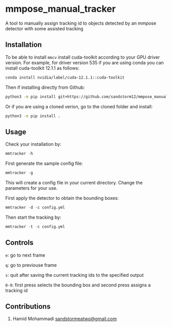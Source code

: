 # mmpose_manual_tracker
A tool to manually assign tracking id to objects detected by an mmpose detector with some assisted tracking


## Installation

To be able to install `mmcv` install cuda-toolkit according to your GPU driver version. For example, for driver version 535 if you are using conda you can install cuda-toolkit 12.1.1 as follows:

```bash
conda install nvidia/label/cuda-12.1.1::cuda-toolkit
```

Then if installing directly from Github:

```bash
python3 -m pip install git+https://github.com/sandstorm12/mmpose_manual_tracker.git
```

Or if you are using a cloned verion, go to the cloned folder and install:

```bash
python3 -m pip install .
```


## Usage

Check your installation by:

```python
mmtracker -h
```

First generate the sample config file:

```python
mmtracker -g
```

This will create a config file in your current directory. Change the parameters for your use.

First apply the detector to obtain the bounding boxes:

```python
mmtracker -d -c config.yml
```

Then start the tracking by:

```python
mmtracker -t -c config.yml
```

## Controls

`e`: go to next frame

`q`: go to previouse frame

`s`: quit after saving the current tracking ids to the specified output

`0-9`: first press selects the bounding box and second press assigns a tracking id


## Contributions

1. Hamid Mohammadi <sandstormeatwo@gmail.com>
